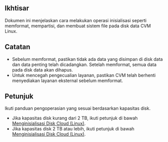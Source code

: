 ## Ikhtisar
Dokumen ini menjelaskan cara melakukan operasi inisialisasi seperti memformat, mempartisi, dan membuat sistem file pada disk data CVM Linux.

## Catatan

- Sebelum memformat, pastikan tidak ada data yang disimpan di disk data dan data penting telah dicadangkan. Setelah memformat, semua data pada disk data akan dihapus.
- Untuk mencegah pengecualian layanan, pastikan CVM telah berhenti menyediakan layanan eksternal sebelum memformat.

## Petunjuk

Ikuti panduan pengoperasian yang sesuai berdasarkan kapasitas disk.
- Jika kapasitas disk kurang dari 2 TB, ikuti petunjuk di bawah [Menginisialisasi Disk Cloud (Linux)](https://intl.cloud.tencent.com/document/product/362/31597).
- Jika kapasitas disk 2 TB atau lebih, ikuti petunjuk di bawah [Menginisialisasi Disk Cloud (Linux)](https://intl.cloud.tencent.com/document/product/362/31598).

